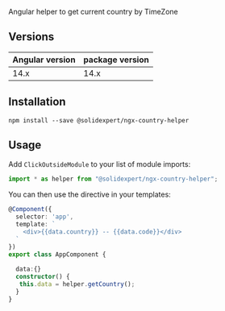 Angular helper to get current country by TimeZone


## Versions

| Angular version | package version |
| --------------- | --------------- |
| 14.x|14.x|

## Installation

```shell
npm install --save @solidexpert/ngx-country-helper
```


## Usage

Add `ClickOutsideModule` to your list of module imports:

```typescript
import * as helper from "@solidexpert/ngx-country-helper";
```

You can then use the directive in your templates:

```typescript
@Component({
  selector: 'app',
  template: `
    <div>{{data.country}} -- {{data.code}}</div>
  `
})
export class AppComponent {
  
  data:{}
  constructor() {
   this.data = helper.getCountry();
  }
}
```
